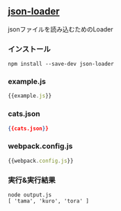 ## [json-loader](https://github.com/webpack/json-loader)
jsonファイルを読み込むためのLoader

### インストール

```console
npm install --save-dev json-loader
```

### example.js

```javascript:example.js
{{example.js}}
```

### cats.json

```json:cats.json
{{cats.json}}
```

### webpack.config.js

```javascript:webpack.config.js
{{webpack.config.js}}
```

### 実行&実行結果

```console 
node output.js
[ 'tama', 'kuro', 'tora' ]
```
